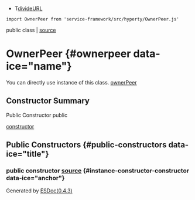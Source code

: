 -   <span class="kind-typedef" data-ice="kind">T</span><span
    data-ice="name"><span>[divideURL](../../../typedef/index.html#static-typedef-divideURL)</span></span>

</div>
<div class="content" data-ice="content">

<div class="header-notice">

<div class="import-path" data-ice="importPath">

``` {.prettyprint}
import OwnerPeer from 'service-framework/src/hyperty/OwnerPeer.js'
```

</div>

<span data-ice="access">public</span> <span data-ice="kind">class</span>
<span data-ice="source">|
<span>[source](../../../file/src/hyperty/OwnerPeer.js.html#lineNumber1)</span></span>

</div>

<div class="self-detail detail">

OwnerPeer {#ownerpeer data-ice="name"}
=========

<div class="instance-docs" data-ice="instanceDocs">

<span>You can directly use instance of this class.</span> <span
data-ice="instanceDoc"><span>[ownerPeer](../../../variable/index.html#static-variable-ownerPeer)</span></span>

</div>

</div>

<div data-ice="constructorSummary">

Constructor Summary
-------------------

Public Constructor <span class="access" data-ice="access">public</span>
<span class="override" data-ice="override"></span>
<div>

<span
data-ice="name"><span>[constructor](../../../class/src/hyperty/OwnerPeer.js~OwnerPeer.html#instance-constructor-constructor)</span></span>

</div>

<div>

</div>

</div>

<div data-ice="constructorDetails">

Public Constructors {#public-constructors data-ice="title"}
-------------------

<div class="detail" data-ice="detail">

### <span class="access" data-ice="access">public</span> <span data-ice="name">constructor</span> <span class="right-info"> <span data-ice="source"><span>[source](../../../file/src/hyperty/OwnerPeer.js.html#lineNumber3)</span></span> </span> {#instance-constructor-constructor data-ice="anchor"}

<div data-ice="properties">

</div>

</div>

</div>

</div>

Generated by [ESDoc<span
data-ice="esdocVersion">(0.4.3)</span>](https://esdoc.org)
